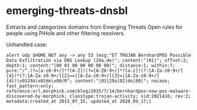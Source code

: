# emerging-threats-dnsbl
Extracts and categorizes domains from Emerging Threats Open rules for people using PiHole and other filtering resolvers.

Unhandled case:
```
alert udp $HOME_NET any -> any 53 (msg:"ET TROJAN BernhardPOS Possible Data Exfiltration via DNS Lookup (29a.de)"; content:"|01|"; offset:2; depth:1; content:"|00 01 00 00 00 00 00|"; distance:1; within:7; pcre:"/^.(?=[a-z0-9+/]*?[A-Z])(?=[A-Z0-9+/]*?[a-z])(?:[A-Za-z0-9+/]{4})*(?:[A-Za-z0-9+/]{2}==|[A-Za-z0-9+/]{3}=|[A-Za-z0-9+/]{4})\x0329a\x02de\x00/R"; content:"|03|29a|02|de|00|"; nocase; fast_pattern:only; reference:url,morphick.com/blog/2015/7/14/bernhardpos-new-pos-malware-discovered-by-morphick; classtype:trojan-activity; sid:2021416; rev:2; metadata:created_at 2015_07_15, updated_at 2020_09_17;)
```